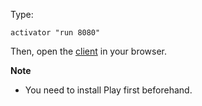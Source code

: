 Type:

```
activator "run 8080"
```

Then, open the [client](http://jsbin.com/duhatu/1/watch?js,console) in your browser.

**Note**

* You need to install Play first beforehand.